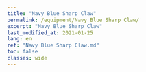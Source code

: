 ```yaml
---
title: "Navy Blue Sharp Claw"
permalink: /equipment/Navy Blue Sharp Claw/
excerpt: "Navy Blue Sharp Claw"
last_modified_at: 2021-01-25
lang: en
ref: "Navy Blue Sharp Claw.md"
toc: false
classes: wide
---
```


